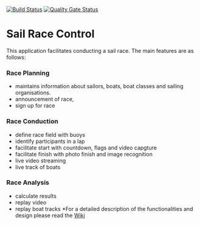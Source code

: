 [![Build Status](https://travis-ci.org/ZsZs/sailrc.svg?branch=develop)](https://travis-ci.org/ZsZs/sailrc)
[![Quality Gate Status](https://sonarcloud.io/api/project_badges/measure?project=sail-rc&metric=alert_status)](https://sonarcloud.io/dashboard?id=sail-rc)
# Sail Race Control
This application facilitates conducting a sail race. The main features are as follows:
### Race Planning
- maintains information about sailors, boats, boat classes and sailing organisations.
- announcement of race,
- sign up for race
### Race Conduction
- define race field with buoys
- identify participants in a lap
- facilitate start with countdown, flags and video capgture
- facilitate finish with photo finish and image recognition
- live video streaming
- live track of boats
### Race Analysis
- calculate results
- replay video
- replay boat tracks
*For a detailed description of the functionalities and design please read the [Wiki](https://github.com/ZsZs/sailrc/wiki)
